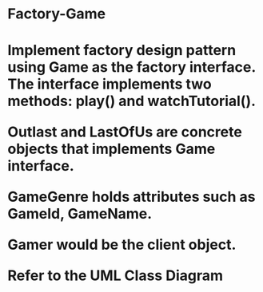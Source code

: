 # Factory-Game

<h1>Implement factory design pattern using Game as the factory interface. The interface implements two methods: play() and watchTutorial().

Outlast and LastOfUs are concrete objects that implements Game interface.

GameGenre holds attributes such as GameId, GameName.

Gamer would be the client object.

Refer to the UML Class Diagram <h1>
